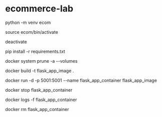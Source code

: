 # ecommerce-lab
<!-- Create virtual env named ecom -->
python -m venv ecom 

<!-- Activate ecom -->
source ecom/bin/activate

<!-- Deactive ecom -->
deactivate

<!-- Install requirements -->
pip install -r requirements.txt

<!-- This command removes all stopped containers, unused networks, dangling images, and unused volumes.
Ensure you don't need these resources before executing the command. -->
docker system prune -a --volumes

<!-- Builds docker image -->
docker build -t flask_app_image .

<!-- Run Container -->
docker run -d -p 5001:5001 --name flask_app_container flask_app_image

<!-- Stop Container -->
docker stop flask_app_container

<!-- Logs -->
docker logs -f flask_app_container

<!-- Remove Container -->
docker rm flask_app_container


